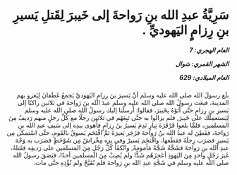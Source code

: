 <h1 dir="rtl">سَرِيَّةُ عبدِ الله بنِ رَواحةَ إلى خَيبرَ لِقَتلِ يَسيرِ بنِ رِزامٍ اليَهوديِّ .</h1>

<h5 dir="rtl">العام الهجري:  7

الشهر القمري: شوال

العام الميلادي: 629</h5>

<p dir="rtl">بلَغ رسولَ الله صلى الله عليه وسلم أنَّ يَسيرَ بنَ رِزامٍ اليَهوديَّ يَجمعُ غَطَفانَ لِيَغزو بهم المدينةَ، فبعَث رسولُ الله صلى الله عليه وسلم عبدَ الله بنَ رَواحةَ في ثلاثين راكبًا إلى يَسيرِ بنِ رِزامٍ حتَّى أَتَوْهُ بِخَيبرَ، فقالوا: أَرسلَنا إليك رسولُ الله صلى الله عليه وسلم لِيَستعمِلَك على خَيبرَ, فلم يزالوا به حتَّى تَبِعَهُم في ثلاثين رجلًا مع كُلِّ رجلٍ منهم رَديفٌ مِنَ المسلمين، فلمَّا بلغوا قَرْقَرَةَ نِيارٍ نَدِمَ يَسيرُ بنُ رِزامٍ فأَهوى بيدِه إلى سَيفِ عبدِ الله بنِ رَواحةَ، ففَطِنَ له عبدُ الله بنُ رَواحةَ فزَجَر بَعيرَهُ ثمَّ اقْتَحَم يَسوقُ بالقَومِ، حتَّى اسْتمكَن مِن يَسيرٍ فضرَب رِجلَهُ فقطَعها، واقْتحَم يَسيرٌ وفي يدِه مِخْراشٌ مِن شَوْحَطٍ فضرَب به وَجْهَ عبدِ الله بنِ رَواحةَ فشَجَّهُ شَجَّةً مَأمومةً, وانْكفَأ كُلُّ رَجُلٍ مِنَ المسلمين على رَديفِه فقَتلهُ، غَيرَ رَجُلٍ واحدٍ مِنَ اليَهودِ أعَجزَهُم شَدًّا ولم يُصِبْ مِنَ المسلمين أحدًا، فبَصَقَ رسولُ الله صلى الله عليه وسلم في شَجَّةِ عبدِ الله بنِ رَواحةَ فلم تُقَيَّحْ ولم تُؤْذِهِ حتَّى مات.</p></br>
